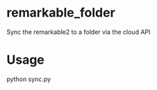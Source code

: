 # remarkable_folder
Sync the remarkable2 to a folder via the cloud API

# Usage
python sync.py <dest dir>